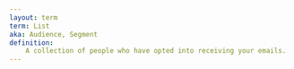 ```yaml
---
layout: term
term: List
aka: Audience, Segment
definition:
    A collection of people who have opted into receiving your emails. 
---
```

